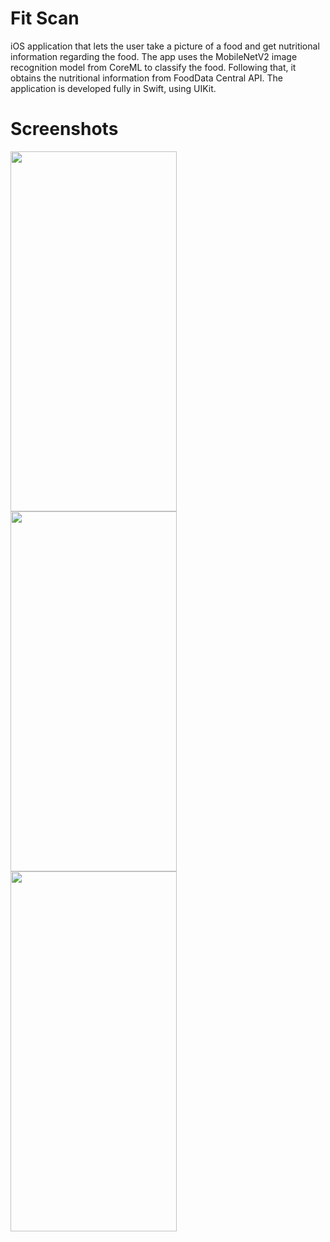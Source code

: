 # Fit Scan

iOS application that lets the user take a picture of a food and get nutritional information regarding the food. The app uses the MobileNetV2 image
recognition model from CoreML to classify the food. Following that, it obtains the nutritional information from FoodData Central API. The application 
is developed fully in Swift, using UIKit. 

# Screenshots

<img src="https://user-images.githubusercontent.com/90746623/213885055-82557853-a0da-499a-a5ed-9dc3e92f5e46.png" width="266" height="576"/><img src="https://user-images.githubusercontent.com/90746623/213885058-3b84ec62-97da-4e6e-9723-166a8ef2a8b1.png" width="266" height="576"/><img src="https://user-images.githubusercontent.com/90746623/213885060-883e1cb1-6407-4791-a7c8-e1b909177947.png" width="266" height="576"/>

